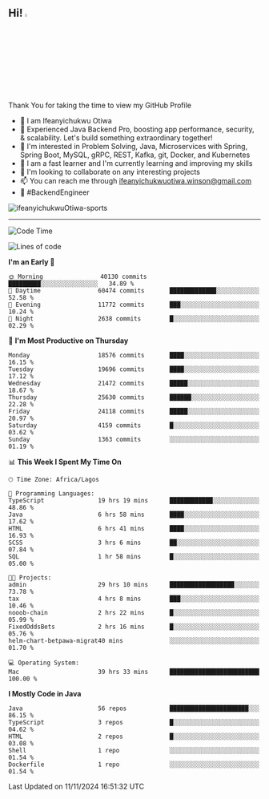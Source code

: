 <!-- BLOG-POST-LIST:START --><!-- BLOG-POST-LIST:END -->

## Hi! <img src="https://media.giphy.com/media/hvRJCLFzcasrR4ia7z/giphy.gif" width="4%"> 

Thank You for taking the time to view my GitHub Profile

- 👋 I am Ifeanyichukwu Otiwa
- 🚀 Experienced Java Backend Pro, boosting app performance, security, & scalability. Let's build something extraordinary together!
- 👀 I'm interested in Problem Solving, Java, Microservices with Spring, Spring Boot, MySQL, gRPC, REST, Kafka, git, Docker, and Kubernetes
- 🌱 I am a fast learner and I'm currently learning and improving my skills
- 💞️ I'm looking to collaborate on any interesting projects
- 📫 You can reach me through ifeanyichukwuotiwa.winson@gmail.com
- 🚀 #BackendEngineer

<p align="left" marginTop="10px"> <img src="https://komarev.com/ghpvc/?username=ifeanyichukwuOtiwa-sports&label=Profile%20views&color=0e75b6&style=for-the-badge" alt="ifeanyichukwuOtiwa-sports" /> </p>

***

<!--START_SECTION:waka-->
![Code Time](http://img.shields.io/badge/Code%20Time-3%2C124%20hrs%2052%20mins-blue)

![Lines of code](https://img.shields.io/badge/From%20Hello%20World%20I%27ve%20Written-28.8%20million%20lines%20of%20code-blue)

**I'm an Early 🐤** 

```text
🌞 Morning                40130 commits       █████████░░░░░░░░░░░░░░░░   34.89 % 
🌆 Daytime                60474 commits       █████████████░░░░░░░░░░░░   52.58 % 
🌃 Evening                11772 commits       ███░░░░░░░░░░░░░░░░░░░░░░   10.24 % 
🌙 Night                  2638 commits        █░░░░░░░░░░░░░░░░░░░░░░░░   02.29 % 
```
📅 **I'm Most Productive on Thursday** 

```text
Monday                   18576 commits       ████░░░░░░░░░░░░░░░░░░░░░   16.15 % 
Tuesday                  19696 commits       ████░░░░░░░░░░░░░░░░░░░░░   17.12 % 
Wednesday                21472 commits       █████░░░░░░░░░░░░░░░░░░░░   18.67 % 
Thursday                 25630 commits       ██████░░░░░░░░░░░░░░░░░░░   22.28 % 
Friday                   24118 commits       █████░░░░░░░░░░░░░░░░░░░░   20.97 % 
Saturday                 4159 commits        █░░░░░░░░░░░░░░░░░░░░░░░░   03.62 % 
Sunday                   1363 commits        ░░░░░░░░░░░░░░░░░░░░░░░░░   01.19 % 
```


📊 **This Week I Spent My Time On** 

```text
🕑︎ Time Zone: Africa/Lagos

💬 Programming Languages: 
TypeScript               19 hrs 19 mins      ████████████░░░░░░░░░░░░░   48.86 % 
Java                     6 hrs 58 mins       ████░░░░░░░░░░░░░░░░░░░░░   17.62 % 
HTML                     6 hrs 41 mins       ████░░░░░░░░░░░░░░░░░░░░░   16.93 % 
SCSS                     3 hrs 6 mins        ██░░░░░░░░░░░░░░░░░░░░░░░   07.84 % 
SQL                      1 hr 58 mins        █░░░░░░░░░░░░░░░░░░░░░░░░   05.00 % 

🐱‍💻 Projects: 
admin                    29 hrs 10 mins      ██████████████████░░░░░░░   73.78 % 
tax                      4 hrs 8 mins        ███░░░░░░░░░░░░░░░░░░░░░░   10.46 % 
nooob-chain              2 hrs 22 mins       █░░░░░░░░░░░░░░░░░░░░░░░░   05.99 % 
FixedOddsBets            2 hrs 16 mins       █░░░░░░░░░░░░░░░░░░░░░░░░   05.76 % 
helm-chart-betpawa-migrat40 mins             ░░░░░░░░░░░░░░░░░░░░░░░░░   01.70 % 

💻 Operating System: 
Mac                      39 hrs 33 mins      █████████████████████████   100.00 % 
```

**I Mostly Code in Java** 

```text
Java                     56 repos            ██████████████████████░░░   86.15 % 
TypeScript               3 repos             █░░░░░░░░░░░░░░░░░░░░░░░░   04.62 % 
HTML                     2 repos             █░░░░░░░░░░░░░░░░░░░░░░░░   03.08 % 
Shell                    1 repo              ░░░░░░░░░░░░░░░░░░░░░░░░░   01.54 % 
Dockerfile               1 repo              ░░░░░░░░░░░░░░░░░░░░░░░░░   01.54 % 
```




 Last Updated on 11/11/2024 16:51:32 UTC
<!--END_SECTION:waka-->

<!--
<p align="center">
![trophy](https://github-profile-trophy.vercel.app/?username=ifeanyichukwuOtiwa-sports&theme=onedark) (https://github.com/ryo-ma/github-profile-trophy)
</p>
-->

<!---
ifeanyi-otiwa/ifeanyi-otiwa is a ✨ special ✨ repository because its `README.md` (this file) appears on your GitHub profile.
You can click the Preview link to take a look at your changes.
--->
